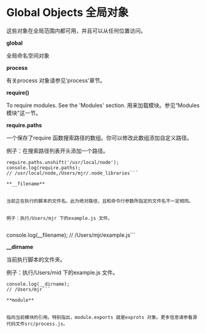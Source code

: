 # Global Objects 全局对象
这些对象在全局范围内都可用，并且可以从任何位置访问。

**global**

全局命名空间对象


**process**


有关process 对象请参见'process'章节。


**require()**


To require modules. See the 'Modules' section.
用来加载模块。参见“Modules 模块”这一节。


**require.paths**


一个保存了require 函数搜索路径的数组。你可以修改此数组添加自定义路径。


例子：在搜索路径列表开头添加一个路径。


```
require.paths.unshift('/usr/local/node');
console.log(require.paths);
// /usr/local/node,/Users/mjr/.node_libraries```

**__filename**


当前正在执行的脚本的文件名。此为绝对路径，且和命令行参数所指定的文件名不一定相同。


例子：执行/Users/mjr 下的example.js 文件。


```
console.log(__filename);
// /Users/mjr/example.js```

**__dirname**


当前执行脚本的文件夹。


例子：执行/Users/mid 下的example.js 文件。


```
console.log(__dirname);
// /Users/mjr```

**module**


指向当前模块的引用。特别指出，module.exports 就是exprots 对象。更多信息请参看源代码文件src/process.js。



